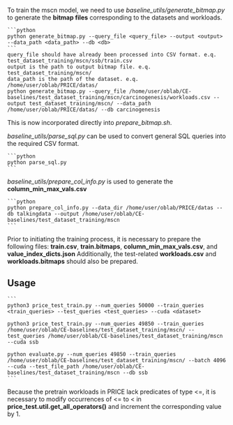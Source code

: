 To train the mscn model, we need to use *baseline_utils/generate_bitmap.py* to generate the **bitmap files** corresponding to the datasets and workloads. 

    ```python
    python generate_bitmap.py --query_file <query_file> --output <output> --data_path <data_path> --db <db> 
    ```
    query_file should have already been processed into CSV format. e.q. test_dataset_training/mscn/ssb/train.csv
    output is the path to output bitmap file. e.q. test_dataset_training/mscn/
    data_path is the path of the dataset. e.q. /home/user/oblab/PRICE/datas/
    python generate_bitmap.py --query_file /home/user/oblab/CE-baselines/test_dataset_training/mscn/carcinogenesis/workloads.csv --output test_dataset_training/mscn/ --data_path /home/user/oblab/PRICE/datas/ --db carcinogenesis
This is now incorporated directly into *prepare_bitmap.sh*.

*baseline_utils/parse_sql.py* can be used to convert general SQL queries into the required CSV format.

    ```python
    python parse_sql.py
    ```

*baseline_utils/prepare_col_info.py* is used to generate the **column_min_max_vals.csv**

    ```python
    python prepare_col_info.py --data_dir /home/user/oblab/PRICE/datas --db talkingdata --output /home/user/oblab/CE-baselines/test_dataset_training/mscn
    ```

Prior to initiating the training process, it is necessary to prepare the following files: **train.csv**, **train.bitmaps**, **column_min_max_vals.csv**, and **value_index_dicts.json** Additionally, the test-related **workloads.csv** and **workloads.bitmaps** should also be prepared.

## Usage
    ```
    python3 price_test_train.py --num_queries 50000 --train_queries <train_queries> --test_queries <test_queries> --cuda <dataset>
    
    python3 price_test_train.py --num_queries 49850 --train_queries /home/user/oblab/CE-baselines/test_dataset_training/mscn/ --test_queries /home/user/oblab/CE-baselines/test_dataset_training/mscn --cuda ssb

    python evaluate.py --num_queries 49850 --train_queries /home/user/oblab/CE-baselines/test_dataset_training/mscn/ --batch 4096 --cuda --test_file_path /home/user/oblab/CE-baselines/test_dataset_training/mscn --db ssb
    ```

Because the pretrain workloads in PRICE lack predicates of type <=, it is necessary to modify occurrences of <= to < in **price_test.util.get_all_operators()** and increment the corresponding value by 1.